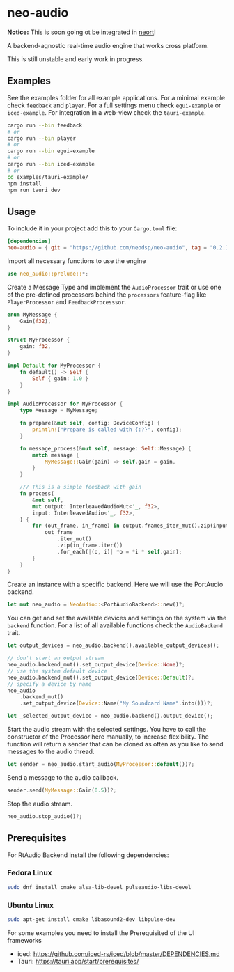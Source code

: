 # neo-audio

**Notice:** This is soon going ot be integrated in [neort](https://github.com/neodsp/neort)!

A backend-agnostic real-time audio engine that works cross platform.

This is still unstable and early work in progress.

## Examples

See the examples folder for all example applications.
For a minimal example check `feedback` and `player`.
For a full settings menu check `egui-example` or `iced-example`.
For integration in a web-view check the `tauri-example`.

```bash
cargo run --bin feedback
# or
cargo run --bin player
# or
cargo run --bin egui-example
# or
cargo run --bin iced-example
# or
cd examples/tauri-example/
npm install
npm run tauri dev
```

## Usage

To include it in your project add this to your `Cargo.toml` file:

```toml
[dependencies]
neo-audio = { git = "https://github.com/neodsp/neo-audio", tag = "0.2.1" }
```

Import all necessary functions to use the engine

```Rust
use neo_audio::prelude::*;
```

Create a Message Type and implement the `AudioProcessor` trait or use one of the pre-defined processors behind the `processors` feature-flag like `PlayerProcessor` and `FeedbackProcesssor`.

```Rust
enum MyMessage {
    Gain(f32),
}

struct MyProcessor {
    gain: f32,
}

impl Default for MyProcessor {
    fn default() -> Self {
        Self { gain: 1.0 }
    }
}

impl AudioProcessor for MyProcessor {
    type Message = MyMessage;

    fn prepare(&mut self, config: DeviceConfig) {
        println!("Prepare is called with {:?}", config);
    }

    fn message_process(&mut self, message: Self::Message) {
        match message {
            MyMessage::Gain(gain) => self.gain = gain,
        }
    }

    /// This is a simple feedback with gain
    fn process(
        &mut self,
        mut output: InterleavedAudioMut<'_, f32>,
        input: InterleavedAudio<'_, f32>,
    ) {
        for (out_frame, in_frame) in output.frames_iter_mut().zip(input.frames_iter()) {
            out_frame
                .iter_mut()
                .zip(in_frame.iter())
                .for_each(|(o, i)| *o = *i * self.gain);
        }
    }
}
```

Create an instance with a specific backend. Here we will use the PortAudio backend.

```Rust
let mut neo_audio = NeoAudio::<PortAudioBackend>::new()?;
```

You can get and set the available devices and settings on the system via the `backend` function.
For a list of all available functions check the `AudioBackend` trait.

```Rust
let output_devices = neo_audio.backend().available_output_devices();

// don't start an output stream
neo_audio.backend_mut().set_output_device(Device::None)?;
// use the system default device
neo_audio.backend_mut().set_output_device(Device::Default)?;
// specify a device by name
neo_audio
    .backend_mut()
    .set_output_device(Device::Name("My Soundcard Name".into()))?;

let _selected_output_device = neo_audio.backend().output_device();
```

Start the audio stream with the selected settings. You have to call the constructor of the Processor here manually, to increase flexibility.
The function will return a sender that can be cloned as often as you like to send messages to the audio thread.

```Rust
let sender = neo_audio.start_audio(MyProcessor::default())?;
```

Send a message to the audio callback.

```Rust
sender.send(MyMessage::Gain(0.5))?;
```

Stop the audio stream.

```Rust
neo_audio.stop_audio()?;
```

## Prerequisites

For RtAudio Backend install the following dependencies:

### Fedora Linux

```bash
sudo dnf install cmake alsa-lib-devel pulseaudio-libs-devel
```

### Ubuntu Linux

```bash
sudo apt-get install cmake libasound2-dev libpulse-dev
```
For some examples you need to install the Prerequisited of the UI frameworks

- iced: https://github.com/iced-rs/iced/blob/master/DEPENDENCIES.md
- Tauri: https://tauri.app/start/prerequisites/
